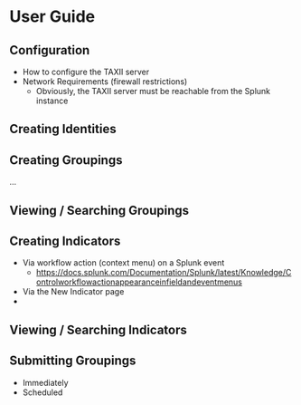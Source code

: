 # User Guide

## Configuration
- How to configure the TAXII server
- Network Requirements (firewall restrictions)
  - Obviously, the TAXII server must be reachable from the Splunk instance

## Creating Identities

## Creating Groupings
...

## Viewing / Searching Groupings

## Creating Indicators
- Via workflow action (context menu) on a Splunk event
  - https://docs.splunk.com/Documentation/Splunk/latest/Knowledge/Controlworkflowactionappearanceinfieldandeventmenus 
- Via the New Indicator page
- 
## Viewing / Searching Indicators

## Submitting Groupings
- Immediately
- Scheduled
